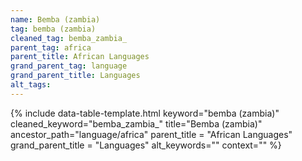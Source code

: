```yaml
---
name: Bemba (zambia)
tag: bemba (zambia)
cleaned_tag: bemba_zambia_
parent_tag: africa
parent_title: African Languages
grand_parent_tag: language
grand_parent_title: Languages
alt_tags: 
---
```


{% include data-table-template.html 
  keyword="bemba (zambia)" 
  cleaned_keyword="bemba_zambia_" 
  title="Bemba (zambia)"
  ancestor_path="language/africa" 
  parent_title = "African Languages"
  grand_parent_title = "Languages"
  alt_keywords=""
  context=""
%}


